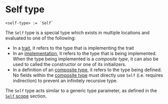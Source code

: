 # Self type
```
<self-type> := `Self`
```

The `Self` type is a special type which exists in multiple locations and evaluated to one of the following:
- In a [trait], it refers to the type that is implementing the trait
- In an [implementation], it refers to the type that is being implemented.
  When the type being implemented is a _composite type_, it can also be used to called the constructor or one of its initializers.
- In a definition of an [composite type], it refers to the type being defined.
  No fields within the [composite type] must directly use `Self` (i.e. requires indirection) to prevent an infinitely recursive type.

The `Self` type acts similar to a generic type parameter, as defined in the [`Self` scope] section.


[composite type]: ../composite-types.md
[trait]:          ../../items/traits.md
[implementation]: ../../items/implementations.md
[`Self` scope]:   ../../namespaces-scopes.md#self-scopes